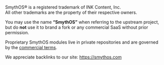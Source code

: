 SmythOS® is a registered trademark of INK Content, Inc.  
All other trademarks are the property of their respective owners.

You may use the name **“SmythOS”** when referring to the upstream project, but do **not** use it to brand a fork or any commercial SaaS without prior permission.

Proprietary SmythOS modules live in private repositories and are governed by the
[commercial terms](https://smythos.com/legal/licensing-notice-for-ink-software-components/).

We appreciate backlinks to our site: <https://smythos.com>